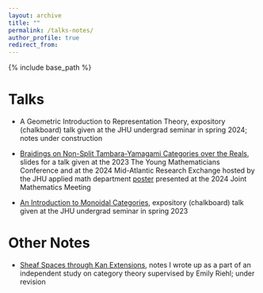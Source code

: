 ```yaml
---
layout: archive
title: ""
permalink: /talks-notes/
author_profile: true
redirect_from:
---
```


{% include base_path %}

Talks
=====
* A Geometric Introduction to Representation Theory,
expository (chalkboard) talk given at the JHU undergrad seminar in spring 2024;
notes under construction

* [Braidings on Non-Split Tambara-Yamagami Categories over the Reals](/files/braidings-on-non-split-ty-matrx.pdf),
slides for a talk given at the 2023
The Young Mathematicians Conference
and at the 2024 Mid-Atlantic Research Exchange hosted by the
JHU applied math department
[poster](/files/braidings-on-non-split-ty-poster.pdf) presented at the 
2024 Joint Mathematics Meeting

* [An Introduction to Monoidal Categories](/files/mon-cat-talk.pdf),
expository (chalkboard) talk given at the JHU undergrad seminar in spring 2023

Other Notes
=====
* [Sheaf Spaces through Kan Extensions](/files/sheaf-spaces-through-kan-extensions-draft-1.pdf),
notes I wrote up as a part of an independent study on category theory
supervised by Emily Riehl;
under revision
